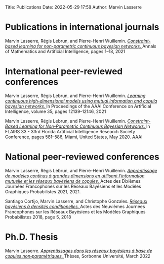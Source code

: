 Title: Publications
Date: 2022-05-29 17:58
Author: Marvin Lasserre

# Publications in international journals

Marvin Lasserre, Régis Lebrun, and Pierre-Henri Wuillemin.
<a href="../pdfs/amai2020-paper.pdf" download>
*Constraint-based learning for non-parametric continuous bayesian networks.*
</a>
Annals of Mathematics and Artificial Intelligence, pages 1–18, 2021

# International peer-reviewed conferences


Marvin Lasserre, Régis Lebrun, and Pierre-Henri Wuillemin.
<a href="../pdfs/aaai2021-paper.pdf" download>
*Learning continuous high-dimensional models using mutual information and
copula bayesian networks.*
</a>
In Proceedings of the AAAI Conference on Artificial Intelligence, volume 35,
pages 12139–12146, 2021

Marvin Lasserre, Régis Lebrun, and Pierre-Henri Wuillemin.
<a href="../pdfs/flairs2020-paper.pdf" download>
*Constraint-Based Learning for Non-Parametric Continuous Bayesian Networks.*
</a>
In FLAIRS 33 - 33rd Florida Artificial Intelligence Research Society Conference,
pages 581–586, Miami, United States, May 2020. AAAI

# National peer-reviewed conferences

Marvin Lasserre, Régis Lebrun, and Pierre-Henri Wuillemin.
<a href="../pdfs/jfrb2021-paper.pdf" download>
*Apprentissage de modèles continus à grandes dimensions en utilisant l’information
mutuelle et les réseaux bayésiens de copules.*
</a>
Actes des Dixièmes Journées Francophones sur les Réseaux Bayésiens et les
Modèles Graphiques Probabilistes 2021, 2021.

Santiago Cortijo, Marvin Lasserre, and Christophe Gonzales.
<a href="../pdfs/jfrb2018-paper.pdf" download>
*Réseaux bayésiens à densités conditionelles.*
</a>
Actes des Neuvièmes Journées Francophones sur les Réseaux Bayésiens et les Modèles
Graphiques Probabilistes 2018, page 5, 2018

# Ph.D. Thesis

Marvin Lasserre.
<a href="../pdfs/thesis_lasserre_marvin.pdf" download>
*Apprentissages dans les réseaux bayésiens à base de copules non‐paramétriques.*
</a>
Thèses, Sorbonne Université, March 2022
